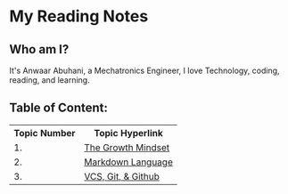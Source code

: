 # My Reading Notes

## Who am I?
It's Anwaar Abuhani, a Mechatronics Engineer, I love Technology, coding, reading, and learning.

## Table of Content:
<table>
    <tr>
        <th>Topic Number</th>
        <th>Topic Hyperlink</th>
    </tr>
     <tr>
        <td>1.</td>
        <td><a href="https://ahanwaar.github.io/reading-notes/growth-mindset">The Growth Mindset</a></td>
    </tr>
    <tr>
        <td>2.</td>
        <td><a href="https://ahanwaar.github.io/reading-notes/read01">Markdown Language </a></td>
    </tr>
    <tr>
        <td>3.</td>
        <td><a href="https://ahanwaar.github.io/reading-notes/read02">VCS, Git, & Github</a></td>
    </tr>
</table>

